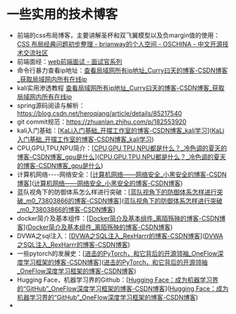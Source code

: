 # 一些实用的技术博客

- 前端的css布局博客，主要讲解圣杯和双飞翼模型以及负margin值的使用：[CSS 布局经典问题初步整理 - brianway的个人空间 - OSCHINA - 中文开源技术交流社区](https://my.oschina.net/brianway/blog/904025)
- 前端面经：[web前端面试 - 面试官系列](https://vue3js.cn/interview/)
- 命令行暴力查看ip地址：[查看局域网所有ip地址_Curry曰天的博客-CSDN博客_获取局域网内所有在线ip](https://blog.csdn.net/ninjuli/article/details/122946581?spm=1001.2101.3001.6650.1&utm_medium=distribute.pc_relevant.none-task-blog-2%7Edefault%7ECTRLIST%7ERate-1-122946581-blog-104269228.pc_relevant_paycolumn_v3&depth_1-utm_source=distribute.pc_relevant.none-task-blog-2%7Edefault%7ECTRLIST%7ERate-1-122946581-blog-104269228.pc_relevant_paycolumn_v3&utm_relevant_index=2)
- kali实用渗透教程 [查看局域网所有ip地址_Curry曰天的博客-CSDN博客_获取局域网内所有在线ip](https://blog.csdn.net/ninjuli/article/details/122946581?spm=1001.2101.3001.6650.1&utm_medium=distribute.pc_relevant.none-task-blog-2%7Edefault%7ECTRLIST%7ERate-1-122946581-blog-104269228.pc_relevant_paycolumn_v3&depth_1-utm_source=distribute.pc_relevant.none-task-blog-2%7Edefault%7ECTRLIST%7ERate-1-122946581-blog-104269228.pc_relevant_paycolumn_v3&utm_relevant_index=2)
- spring源码阅读与解析：https://blog.csdn.net/heroqiang/article/details/85217540
- git commit规范：https://zhuanlan.zhihu.com/p/182553920
- kali入门基础：[[KaLi入门基础_开摆工作室的博客-CSDN博客_kali学习](https://blog.csdn.net/m0_57690774/article/details/119892499?spm=1001.2101.3001.6650.2&utm_medium=distribute.pc_relevant.none-task-blog-2%7Edefault%7ECTRLIST%7Edefault-2-119892499-blog-120557226.pc_relevant_default&depth_1-utm_source=distribute.pc_relevant.none-task-blog-2%7Edefault%7ECTRLIST%7Edefault-2-119892499-blog-120557226.pc_relevant_default&utm_relevant_index=5)]([KaLi入门基础_开摆工作室的博客-CSDN博客_kali学习](https://blog.csdn.net/m0_57690774/article/details/119892499?spm=1001.2101.3001.6650.2&utm_medium=distribute.pc_relevant.none-task-blog-2%7Edefault%7ECTRLIST%7Edefault-2-119892499-blog-120557226.pc_relevant_default&depth_1-utm_source=distribute.pc_relevant.none-task-blog-2%7Edefault%7ECTRLIST%7Edefault-2-119892499-blog-120557226.pc_relevant_default&utm_relevant_index=5))
- CPU,GPU,TPU,NPU简介：[[CPU,GPU,TPU,NPU都是什么？_冷色调的夏天的博客-CSDN博客_gpu是什么](https://blog.csdn.net/qq_40695642/article/details/101602284?ops_request_misc=%257B%2522request%255Fid%2522%253A%2522166588429116782388040767%2522%252C%2522scm%2522%253A%252220140713.130102334..%2522%257D&request_id=166588429116782388040767&biz_id=0&utm_medium=distribute.pc_search_result.none-task-blog-2~all~top_positive~default-1-101602284-null-null.142^v56^pc_search_v3,201^v3^add_ask&utm_term=tpu&spm=1018.2226.3001.4187)]([CPU,GPU,TPU,NPU都是什么？_冷色调的夏天的博客-CSDN博客_gpu是什么](https://blog.csdn.net/qq_40695642/article/details/101602284?ops_request_misc=%257B%2522request%255Fid%2522%253A%2522166588429116782388040767%2522%252C%2522scm%2522%253A%252220140713.130102334..%2522%257D&request_id=166588429116782388040767&biz_id=0&utm_medium=distribute.pc_search_result.none-task-blog-2~all~top_positive~default-1-101602284-null-null.142^v56^pc_search_v3,201^v3^add_ask&utm_term=tpu&spm=1018.2226.3001.4187))
- 计算机网络----网络安全：[[计算机网络——网络安全_小黑安全的博客-CSDN博客](https://blog.csdn.net/m0_60571990/article/details/127270896?spm=1001.2100.3001.7377&utm_medium=distribute.pc_feed_blog.none-task-blog-hot_rank_bottoming-12-127270896-null-null.nonecase&depth_1-utm_source=distribute.pc_feed_blog.none-task-blog-hot_rank_bottoming-12-127270896-null-null.nonecase)]([计算机网络——网络安全_小黑安全的博客-CSDN博客](https://blog.csdn.net/m0_60571990/article/details/127270896?spm=1001.2100.3001.7377&utm_medium=distribute.pc_feed_blog.none-task-blog-hot_rank_bottoming-12-127270896-null-null.nonecase&depth_1-utm_source=distribute.pc_feed_blog.none-task-blog-hot_rank_bottoming-12-127270896-null-null.nonecase))
- 蓝队视角下的防御体系怎么样进行突破：[[蓝队视角下的防御体系怎样进行突破_m0_73803866的博客-CSDN博客](https://blog.csdn.net/m0_73803866/article/details/127120342?spm=1001.2100.3001.7377&utm_medium=distribute.pc_feed_blog.none-task-blog-hot_rank_bottoming-13-127120342-null-null.nonecase&depth_1-utm_source=distribute.pc_feed_blog.none-task-blog-hot_rank_bottoming-13-127120342-null-null.nonecase)]([蓝队视角下的防御体系怎样进行突破_m0_73803866的博客-CSDN博客](https://blog.csdn.net/m0_73803866/article/details/127120342?spm=1001.2100.3001.7377&utm_medium=distribute.pc_feed_blog.none-task-blog-hot_rank_bottoming-13-127120342-null-null.nonecase&depth_1-utm_source=distribute.pc_feed_blog.none-task-blog-hot_rank_bottoming-13-127120342-null-null.nonecase))
- docker简介及基本组件：[[Docker简介及基本组件_离陌殇殃的博客-CSDN博客](https://blog.csdn.net/qq_67605201/article/details/127156105?spm=1001.2100.3001.7377&utm_medium=distribute.pc_feed_blog.none-task-blog-hot_rank_bottoming-10-127156105-null-null.nonecase&depth_1-utm_source=distribute.pc_feed_blog.none-task-blog-hot_rank_bottoming-10-127156105-null-null.nonecase)]([Docker简介及基本组件_离陌殇殃的博客-CSDN博客](https://blog.csdn.net/qq_67605201/article/details/127156105?spm=1001.2100.3001.7377&utm_medium=distribute.pc_feed_blog.none-task-blog-hot_rank_bottoming-10-127156105-null-null.nonecase&depth_1-utm_source=distribute.pc_feed_blog.none-task-blog-hot_rank_bottoming-10-127156105-null-null.nonecase))
- DVWA之sql注入：[[DVWA之SQL注入_RexHarrr的博客-CSDN博客](https://blog.csdn.net/m0_51683653/article/details/127077380?spm=1001.2100.3001.7377&utm_medium=distribute.pc_feed_blog.none-task-blog-hot_rank_bottoming-4-127077380-null-null.nonecase&depth_1-utm_source=distribute.pc_feed_blog.none-task-blog-hot_rank_bottoming-4-127077380-null-null.nonecase)]([DVWA之SQL注入_RexHarrr的博客-CSDN博客](https://blog.csdn.net/m0_51683653/article/details/127077380?spm=1001.2100.3001.7377&utm_medium=distribute.pc_feed_blog.none-task-blog-hot_rank_bottoming-4-127077380-null-null.nonecase&depth_1-utm_source=distribute.pc_feed_blog.none-task-blog-hot_rank_bottoming-4-127077380-null-null.nonecase))
- 一些pytorch的发展史：[[进击的PyTorch，和它背后的开源领袖_OneFlow深度学习框架的博客-CSDN博客](https://blog.csdn.net/OneFlow_Official/article/details/127274894)]([进击的PyTorch，和它背后的开源领袖_OneFlow深度学习框架的博客-CSDN博客](https://blog.csdn.net/OneFlow_Official/article/details/127274894))
- Hugging Face，机器学习界的Github：[[Hugging Face：成为机器学习界的“GitHub”_OneFlow深度学习框架的博客-CSDN博客](https://blog.csdn.net/OneFlow_Official/article/details/126756827)]([Hugging Face：成为机器学习界的“GitHub”_OneFlow深度学习框架的博客-CSDN博客](https://blog.csdn.net/OneFlow_Official/article/details/126756827))
- 
